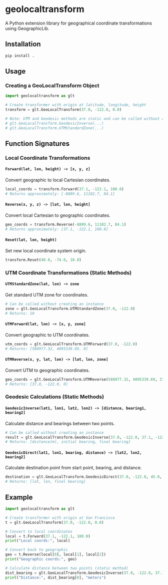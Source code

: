 # geolocaltransform

A Python extension library for geographical coordinate transformations using GeographicLib.

## Installation

```bash
pip install .
```

## Usage

### Creating a GeoLocalTransform Object

```python
import geolocaltransform as glt

# Create transformer with origin at latitude, longitude, height
transform = glt.GeoLocalTransform(37.0, -122.0, 0.0)

# Note: UTM and Geodesic methods are static and can be called without an instance:
# glt.GeoLocalTransform.GeodesicInverse(...)
# glt.GeoLocalTransform.UTMStandardZone(...)
```

## Function Signatures

### Local Coordinate Transformations

#### `Forward(lat, lon, height) -> [x, y, z]`
Convert geographic to local Cartesian coordinates.
```python
local_coords = transform.Forward(37.1, -122.1, 100.0)
# Returns approximately: [-8889.6, 11102.7, 84.1]
```

#### `Reverse(x, y, z) -> [lat, lon, height]`
Convert local Cartesian to geographic coordinates.
```python
geo_coords = transform.Reverse(-8889.6, 11102.7, 84.1)
# Returns approximately: [37.1, -122.1, 100.0]
```

#### `Reset(lat, lon, height)`
Set new local coordinate system origin.
```python
transform.Reset(40.0, -74.0, 10.0)
```

### UTM Coordinate Transformations (Static Methods)

#### `UTMStandardZone(lat, lon) -> zone`
Get standard UTM zone for coordinates.
```python
# Can be called without creating an instance
zone = glt.GeoLocalTransform.UTMStandardZone(37.0, -122.0)
# Returns: 10
```

#### `UTMForward(lat, lon) -> [x, y, zone]`
Convert geographic to UTM coordinates.
```python
utm_coords = glt.GeoLocalTransform.UTMForward(37.0, -122.0)
# Returns: [588977.32, 4095339.69, 0]
```

#### `UTMReverse(x, y, lat, lon) -> [lat, lon, zone]`
Convert UTM to geographic coordinates.
```python
geo_coords = glt.GeoLocalTransform.UTMReverse(588977.32, 4095339.69, 37.0, -122.0)
# Returns: [37.0, -122.0, 0]
```

### Geodesic Calculations (Static Methods)

#### `GeodesicInverse(lat1, lon1, lat2, lon2) -> [distance, bearing1, bearing2]`
Calculate distance and bearings between two points.
```python
# Can be called without creating an instance
result = glt.GeoLocalTransform.GeodesicInverse(37.0, -122.0, 37.1, -122.1)
# Returns: [distance(m), initial bearing, final bearing]
```

#### `GeodesicDirect(lat1, lon1, bearing, distance) -> [lat2, lon2, bearing2]`
Calculate destination point from start point, bearing, and distance.
```python
destination = glt.GeoLocalTransform.GeodesicDirect(37.0, -122.0, 45.0, 10000.0)
# Returns: [lat, lon, final bearing]
```

## Example

```python
import geolocaltransform as glt

# Create transformer with origin at San Francisco
t = glt.GeoLocalTransform(37.0, -122.0, 0.0)

# Convert to local coordinates
local = t.Forward(37.1, -122.1, 100.0)
print("Local coords:", local)

# Convert back to geographic
geo = t.Reverse(local[0], local[1], local[2])
print("Geographic coords:", geo)

# Calculate distance between two points (static method)
dist_bearing = glt.GeoLocalTransform.GeodesicInverse(37.0, -122.0, 37.1, -122.1)
print("Distance:", dist_bearing[0], "meters")
```
